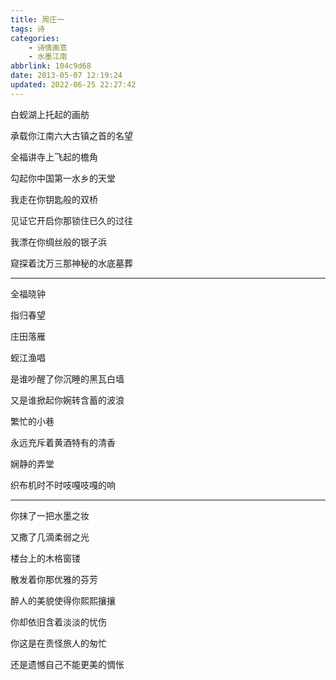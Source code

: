 ```yaml
---
title: 周庄一
tags: 诗
categories: 
    - 诗情画意
    - 水墨江南
abbrlink: 104c9d68
date: 2013-05-07 12:19:24
updated: 2022-06-25 22:27:42
---
```


白蚬湖上托起的画舫

承载你江南六大古镇之首的名望

全福讲寺上飞起的檐角

勾起你中国第一水乡的天堂

我走在你钥匙般的双桥

见证它开启你那锁住已久的过往

我漂在你绸丝般的银子浜

窥探着沈万三那神秘的水底墓葬

***

全福晓钟

指归春望

庄田落雁

蚬江渔唱

是谁吵醒了你沉睡的黑瓦白墙

又是谁掀起你婉转含蓄的波浪

繁忙的小巷

永远充斥着黄酒特有的清香

娴静的弄堂

织布机时不时吱嘎吱嘎的响

***

你抹了一把水墨之妆

又撒了几滴柔弱之光

楼台上的木格窗镂

散发着你那优雅的芬芳

醉人的美貌使得你熙熙攘攘

你却依旧含着淡淡的忧伤

你这是在责怪旅人的匆忙

还是遗憾自己不能更美的惆怅